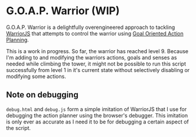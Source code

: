 # G.O.A.P. Warrior (WIP)
G.O.A.P. Warrior is a delightfully overengineered approach to tackling [WarriorJS](https://github.com/olistic/warriorjs) that attempts to control the warrior using [Goal Oriented Action Planning](http://alumni.media.mit.edu/~jorkin/gdc2006_orkin_jeff_fear.pdf).

This is a work in progress. So far, the warrior has reached level 9. Because I'm adding to and modifying the warriors actions, goals and senses as needed while climbing the tower, it might not be possible to run this script successfully from level 1 in it's current state without selectively disabling or modifying some actions.

## Note on debugging
`debug.html` and `debug.js` form a simple imitation of WarriorJS that I use for debugging the action planner using the browser's debugger. This imitation is only ever as accurate as I need it to be for debugging a certain aspect of the script.
